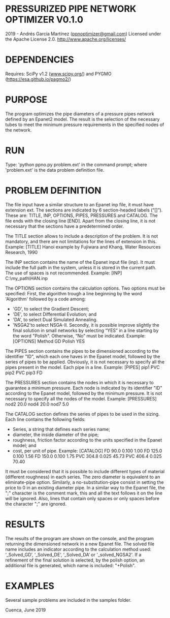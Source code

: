 ﻿# PRESSURIZED PIPE NETWORK OPTIMIZER V0.1.0
2019 - Andrés García Martínez (ppnoptimizer@gmail.com)
Licensed under the Apache License 2.0. http://www.apache.org/licenses/

# DEPENDENCIES
Requires:
SciPy v1.2 (www.scipy.org/) and PYGMO (https://esa.github.io/pagmo2/)

# PURPOSE
The program optimizes the pipe diameters of a pressure pipes network defined by an Epanet2 model. The result is the selection of the necessary tubes to meet the minimum pressure requirements in the specified nodes of the network.

# RUN
Type: 'python ppno.py problem.ext' in the command prompt; where 'problem.ext' is the data problem definition file.

# PROBLEM DEFINITION
The file input have a similar structure to an Epanet inp file, it must have extension ext. The sections are indicated by 6 section-headed labels (“[]”). These are: TITLE, INP, OPTIONS, PIPES, PRESSURES and CATALOG. The file ends with the closing line [END]. Apart from the closing line, it is not necessary that the sections have a predetermined order.

The TITLE section allows to include a description of the problem. It is not mandatory, and there are not limitations for the lines of extension in this.
Example:
[TITLE]
Hanoi example by Fujiwara and Khang, Water Resources Research, 1990

The INP section contains the name of the Epanet input file (inp). It must include the full path in the system, unless it is stored in the current path. The use of spaces is not recommended.
Example:
[INP]
C:\my_path\HAN.inp

The OPTIONS section contains the calculation options. Two options must be specified: First, the algorithm trough a line beginning by the word 'Algorithm' followed by a code among:
- 'GD', to select the Gradient Descent;
- 'DE', to select Differential Evolution; and
- 'DA', to select Dual Simulated Annealing.
- 'NSGA2'to select NSGA-II.
Secondly, it is possible improve slightly the final solution in small networks by selecting “YES” in a line starting by the word "Polish". Otherwise, “No” must be indicated. 
Example:
[OPTIONS]
Method GD
Polish YES

The PIPES section contains the pipes to be dimensioned according to the identifier "ID", which each one haves in the Epanet model, followed by the series of pipes to be applied. Obviously, it is not necessary to specify all the pipes present in the model. Each pipe in a line.
Example:
[PIPES]
pip1    PVC
pip2    PVC
pip3    FD

The PRESSURES section contains the nodes in which it is necessary to guarantee a minimum pressure. Each node is indicated by its identifier "ID" according to the Epanet model, followed by the minimum pressure. It is not necessary to specify all the nodes of the model.
Example:
[PRESSURES]
nod2    20.0
nod4    20.0
nod7    5.0

 The CATALOG section defines the series of pipes to be used in the sizing. Each line contains the following fields:
- Series, a string that defines each series name;
- diameter, the inside diameter of the pipe;
- roughness, friction factor according to the units specified in the Epanet model; and
- cost, per unit of pipe.
Example:
[CATALOG]
FD   90.0    0.100     1.00
FD  125.0    0.100     1.56
FD  150.0    0.100     1.75
PVC 304.8    0.025    45.73
PVC 406.4    0.025    70.40

It must be considered that it is possible to include different types of material (different roughness) in each series. The zero diameter is equivalent to an eliminate-pipe option. Similarly, a no-substitution-pipe consist in setting the price to 0 in an existing diameter pipe.
In a similar way to the Epanet file, the ";" character is the comment mark, this and all the text follows it on the line will be ignored. Also, lines that contain only spaces or only spaces before the character ";" are ignored.

# RESULTS
The results of the program are shown on the console, and the program returning the dimensioned network in a new Epanet file. The solved file name includes an indicator according to the calculation method used: ‘_Solved_GD’, ‘_Solved_DE’, ‘_Solved_DA’ or '_solved_NGSA2'. 
If a refinement of the final solution is selected, by the polish option, an additional file is generated, which name is included: "+Polish".

# EXAMPLES
Several sample problems are included in the samples folder.

Cuenca, June 2019
